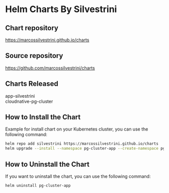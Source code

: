 # Helm Charts By Silvestrini

## Chart repository

<https://marcossilvestrini.github.io/charts>

## Source repository

<https://github.com/marcossilvestrini/charts>

## Charts Released

app-silvestrini\
cloudnative-pg-cluster

## How to Install the Chart

Example for install chart on your Kubernetes cluster, you can use the following command:

```bash
helm repo add silvestrini https://marcossilvestrini.github.io/charts
helm upgrade --install --namespace pg-cluster-app --create-namespace pg-cluster-app silvestrini/cloudnative-pg-cluster
```

## How to Uninstall the Chart

If you want to uninstall the chart, you can use the following command:

```bash
helm uninstall pg-cluster-app
```
